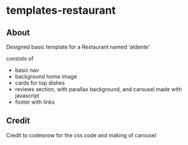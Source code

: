 # templates-restaurant
## About
Designed basic template for a Restaurant named 'aldente'

consists of 
* basic nav
* background home image
* cards for top dishes
* reviews section, with parallax background, and carousel made with javascript 
* footer with links

## Credit

Credit to codesnow for the css code and making of carousel
